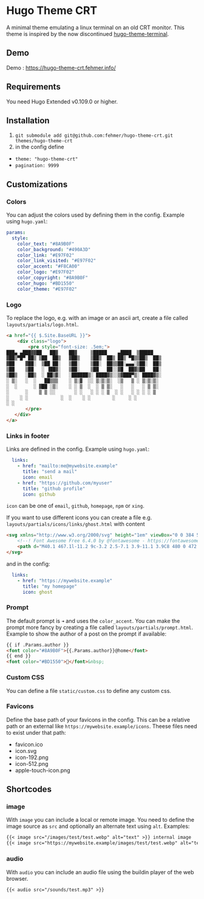 # Hugo Theme CRT

A minimal theme emulating a linux terminal on an old CRT monitor. This theme is inspired by the now discontinued [hugo-theme-terminal](https://github.com/panr/hugo-theme-terminal).

## Demo

Demo : https://hugo-theme-crt.fehmer.info/


## Requirements

You need Hugo Extended v0.109.0 or higher. 


## Installation

1. ```git submodule add git@github.com:fehmer/hugo-theme-crt.git themes/hugo-theme-crt```
2. in the config define
  -  `theme: "hugo-theme-crt"`
  - `pagination: 9999`


## Customizations

### Colors

You can adjust the colors used by defining them in the config. Example using `hugo.yaml`:

```yaml
params:
  style:
    color_text: "#8A9B0F"
    color_background: "#490A3D"
    color_link: "#E97F02"
    color_link_visited: "#E97F02"
    color_accent: "#F8CA00"
    color_logo: "#E97F02"
    color_copyright: "#8A9B0F"
    color_hugo: "#BD1550"
    color_theme: "#E97F02"
```

### Logo

To replace the logo, e.g. with an image or an ascii art, create a file called `layouts/partials/logo.html`. 

```html
<a href="{{ $.Site.BaseURL }}">
    <div class="logo">
        <pre style="font-size: .5em;">
███▄ ▄███▓▓██   ██▓    ██▓     ▒█████    ▄████  ▒█████  
▓██▒▀█▀ ██▒ ▒██  ██▒   ▓██▒    ▒██▒  ██▒ ██▒ ▀█▒▒██▒  ██▒
▓██    ▓██░  ▒██ ██░   ▒██░    ▒██░  ██▒▒██░▄▄▄░▒██░  ██▒
▒██    ▒██   ░ ▐██▓░   ▒██░    ▒██   ██░░▓█  ██▓▒██   ██░
▒██▒   ░██▒  ░ ██▒▓░   ░██████▒░ ████▓▒░░▒▓███▀▒░ ████▓▒░
░ ▒░   ░  ░   ██▒▒▒    ░ ▒░▓  ░░ ▒░▒░▒░  ░▒   ▒ ░ ▒░▒░▒░ 
░  ░      ░ ▓██ ░▒░    ░ ░ ▒  ░  ░ ▒ ▒░   ░   ░   ░ ▒ ▒░ 
░      ░    ▒ ▒ ░░       ░ ░   ░ ░ ░ ▒  ░ ░   ░ ░ ░ ░ ▒  
░    ░ ░            ░  ░    ░ ░        ░     ░ ░  
░ ░                                          
       </pre>
   </div>
</a>
```

### Links in footer

Links are defined in the config. Example using `hugo.yaml`:

```yaml
  links:
    - href: "mailto:me@mywebsite.example"
      title: "send a mail"
      icon: email
    - href: "https://github.com/myuser"
      title: "github profile"
      icon: github
``` 

`icon` can be one of `email`, `github`, `homepage`, `npm` or `xing`.

If you want to use different icons you can create a file e.g. `layouts/partials/icons/links/ghost.html` with content

```html
<svg xmlns="http://www.w3.org/2000/svg" height="1em" viewBox="0 0 384 512">
    <!--! Font Awesome Free 6.4.0 by @fontawesome - https://fontawesome.com License - https://fontawesome.com/license (Commercial License) Copyright 2023 Fonticons, Inc. -->
    <path d="M40.1 467.1l-11.2 9c-3.2 2.5-7.1 3.9-11.1 3.9C8 480 0 472 0 462.2V192C0 86 86 0 192 0S384 86 384 192V462.2c0 9.8-8 17.8-17.8 17.8c-4 0-7.9-1.4-11.1-3.9l-11.2-9c-13.4-10.7-32.8-9-44.1 3.9L269.3 506c-3.3 3.8-8.2 6-13.3 6s-9.9-2.2-13.3-6l-26.6-30.5c-12.7-14.6-35.4-14.6-48.2 0L141.3 506c-3.3 3.8-8.2 6-13.3 6s-9.9-2.2-13.3-6L84.2 471c-11.3-12.9-30.7-14.6-44.1-3.9zM160 192a32 32 0 1 0 -64 0 32 32 0 1 0 64 0zm96 32a32 32 0 1 0 0-64 32 32 0 1 0 0 64z"/>
</svg>
``` 

and in the config:

```yaml
  links:
    - href: "https://mywebsite.example"
      title: "my homepage"
      icon: ghost
```

### Prompt

The default prompt is `➜` and uses the `color_accent`. You can make the prompt more fancy by creating a file called `layouts/partials/prompt.html`. Example to show the author of a post on the prompt if available:

```html
{{ if .Params.author }}
<font color="#8A9B0F">{{.Params.author}}@home</font>
{{ end }}
<font color="#BD1550"></font>&nbsp;
```


### Custom CSS

You can define a file `static/custom.css` to define any custom css.

### Favicons

Define the base path of your favicons in the config. This can be a relative path or an external like `https://mywebsite.example/icons`. Theese files need to exist under that path:

- favicon.ico
- icon.svg
- icon-192.png
- icon-512.png
- apple-touch-icon.png


## Shortcodes

### image

With `image` you can include a local or remote image. You need to define the image source as `src` and optionally an alternate text using `alt`. Examples:

```markdown
{{< image src="/images/test/test.webp" alt="text" >}} internal image
{{< image src="https://mywebsite.example/images/test/test.webp" alt="text" >}} external image
```

### audio

With `audio` you can include an audio file using the buildin player of the web browser.

```markdown
{{< audio src="/sounds/test.mp3" >}}
```
